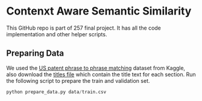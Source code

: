 # Contenxt Aware Semantic Similarity

This GitHub repo is part of 257 final project. It has all the code implementation and other helper scripts.

## Preparing Data
We used the [US patent phrase to phrase matching]( https://www.kaggle.com/competitions/us-patent-phrase-to-phrase-matching) dataset from Kaggle, also download the [titles file](https://www.kaggle.com/datasets/xhlulu/cpc-codes) which contain the title text for each section. Run the following script to prepare the train and validation set.

```python
python prepare_data.py data/train.csv
```

